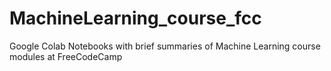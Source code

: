 # MachineLearning_course_fcc
Google Colab Notebooks with brief summaries of Machine Learning course modules at FreeCodeCamp
